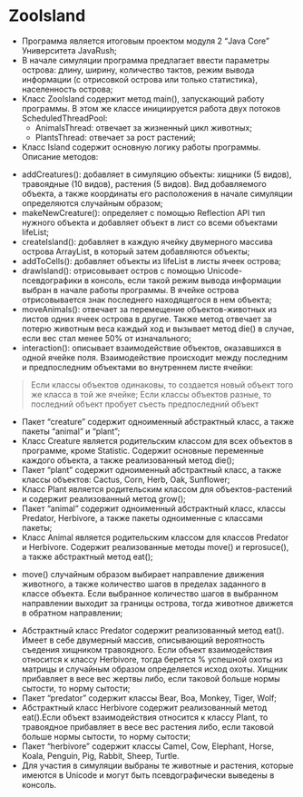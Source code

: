 # ZooIsland
 
* Программа является итоговым проектом модуля 2 “Java Core” Университета JavaRush;
* В начале симуляции программа предлагает ввести параметры острова: длину, ширину, количество тактов, режим вывода информации (с отрисовкой острова или только статистика), населенность острова;
* Класс ZooIsland содержит метод main(), запускающий работу программы. В этом же классе инициируется работа двух потоков ScheduledThreadPool: 
  - AnimalsThread: отвечает за жизненный цикл животных;
  - PlantsThread: отвечает за рост растений;
* Класс Island содержит основную логику работы программы. Описание методов:
- addCreatures(): добавляет в симуляцию объекты: хищники (5 видов), травоядные (10 видов), растения (5 видов). Вид добавляемого объекта, а также координаты его расположения в начале симуляции определяются случайным образом; 
- makeNewCreature(): определяет с помощью Reflection API тип нужного объекта и добавляет объект в лист со всеми объектами lifeList;
- createIsland(): добавляет в каждую ячейку двумерного массива острова ArrayList, в который затем добавляются объекты;
- addToCells(): добавляет объекты из lifeList в листы ячеек острова;
- drawIsland(): отрисовывает остров с помощью Unicode-псевдографики в консоль, если такой режим вывода информации выбран в начале работы программы. В ячейке острова отрисовывается знак последнего находящегося в нем объекта;
- moveAnimals(): отвечает за перемещение объектов-животных из листов одних ячеек острова в другие. Также метод отвечает за потерю животным веса каждый ход и вызывает метод die() в случае, если вес стал менее 50% от изначального;
- interaction(): описывает взаимодействие объектов, оказавшихся в одной ячейке поля. Взаимодействие происходит между последним и предпоследним объектами во внутреннем листе ячейки:
> Если классы объектов одинаковы, то создается новый объект того же класса в той же ячейке;
> Если классы объектов разные, то последний объект пробует съесть предпоследний объект
* Пакет “creature” содержит одноименный абстрактный класс, а также пакеты “animal” и “plant”;
* Класс Creature является родительским классом для всех объектов в программе, кроме Statistic. Содержит основные переменные каждого объекта, а также реализованный метод die();
* Пакет “plant” содержит одноименный абстрактный класс, а также классы объектов: Cactus, Corn, Herb, Oak, Sunflower;
* Класс Plant является родительским классом для объектов-растений и содержит реализованный метод grow();
* Пакет “animal” содержит одноименный абстрактный класс, классы Predator, Herbivore, а также пакеты одноименные с классами пакеты;
* Класс Animal является родительским классом для классов Predator и Herbivore. Содержит реализованные методы move() и reprosuce(), а также абстрактный метод eat();
- move() случайным образом выбирает направление движения животного, а также количество шагов в пределах заданного в классе объекта. Если выбранное количество шагов в выбранном направлении выходит за границы острова, тогда животное движется в обратном направлении;
* Абстрактный класс Predator содержит реализованный метод eat(). Имеет в себе двумерный массив, описывающий вероятность съедения хищником травоядного. Если объект взаимодействия относится к классу Herbivore, тогда берется % успешной охоты из матрицы и случайным образом определяется исход охоты. Хищник прибавляет в весе вес жертвы либо, если таковой больше нормы сытости, то норму сытости;
* Пакет “predator” содержит классы Bear, Boa, Monkey, Tiger, Wolf;
* Абстрактный класс Herbivore содержит реализованный метод eat().Если объект взаимодействия относится к классу Plant, то травоядное прибавляет в весе вес растения либо, если таковой больше нормы сытости, то норму сытости;
* Пакет “herbivore” содержит классы Camel, Cow, Elephant, Horse, Koala, Penguin, Pig, Rabbit, Sheep, Turtle.
* Для участия в симуляции выбраны те животные и растения, которые имеются в Unicode и могут быть псевдографически выведены в консоль. 

